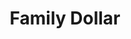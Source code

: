 ---
title: "Family Dollar"
url: /indianapolis/family-dollar-north-shadeland-avenue/
shop: Kramladen
---